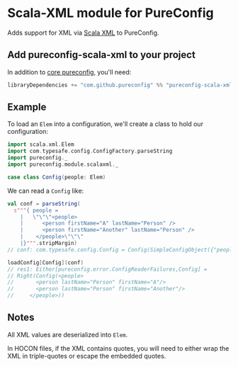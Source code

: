 # Scala-XML module for PureConfig

Adds support for XML via [Scala XML](https://github.com/scala/scala-xml) to PureConfig.

## Add pureconfig-scala-xml to your project

In addition to [core pureconfig](https://github.com/pureconfig/pureconfig), you'll need:

```scala
libraryDependencies += "com.github.pureconfig" %% "pureconfig-scala-xml" % "0.8.0"
```

## Example

To load an `Elem` into a configuration, we'll create a class to hold our configuration:

```scala
import scala.xml.Elem
import com.typesafe.config.ConfigFactory.parseString
import pureconfig._
import pureconfig.module.scalaxml._

case class Config(people: Elem)
```

We can read a `Config` like:
```scala
val conf = parseString(
  s"""{ people = 
    |   \"\"\"<people>
    |      <person firstName="A" lastName="Person" />
    |      <person firstName="Another" lastName="Person" />
    |    </people>\"\"\"
    |}""".stripMargin)
// conf: com.typesafe.config.Config = Config(SimpleConfigObject({"people":"<people>\n      <person firstName=\"A\" lastName=\"Person\" />\n      <person firstName=\"Another\" lastName=\"Person\" />\n    </people>"}))

loadConfig[Config](conf)
// res1: Either[pureconfig.error.ConfigReaderFailures,Config] =
// Right(Config(<people>
//       <person lastName="Person" firstName="A"/>
//       <person lastName="Person" firstName="Another"/>
//     </people>))
```

## Notes

All XML values are deserialized into `Elem`. 

In HOCON files, if the XML contains quotes, you will need to either wrap the XML in triple-quotes or escape the 
embedded quotes.
